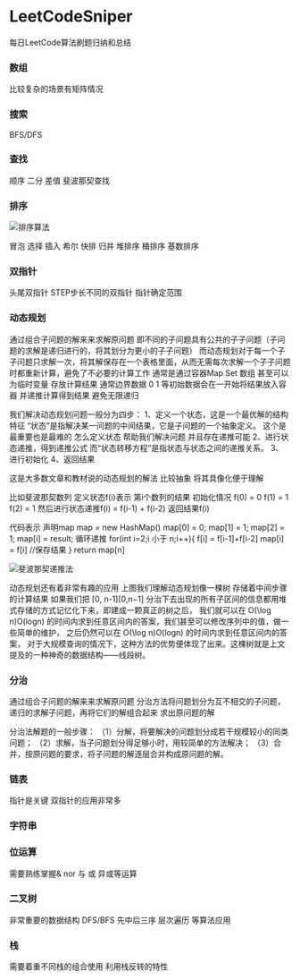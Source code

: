# LeetCodeSniper
每日LeetCode算法刷题归纳和总结

### 数组
比较复杂的场景有矩阵情况


### 搜索
BFS/DFS


### 查找
顺序
二分
差值
斐波那契查找


### 排序
![排序算法](https://www.runoob.com/wp-content/uploads/2019/03/sort.png)

冒泡
选择
插入
希尔
快排
归并
堆排序
桶排序
基数排序


### 双指针
头尾双指针
STEP步长不同的双指针
指针确定范围


### 动态规划
通过组合子问题的解来来求解原问题
即不同的子问题具有公共的子子问题（子问题的求解是递归进行的，将其划分为更小的子子问题）
而动态规划对于每一个子子问题只求解一次，将其解保存在一个表格里面，从而无需每次求解一个子子问题时都重新计算，避免了不必要的计算工作
通常是通过容器Map Set 数组  甚至可以为临时变量 存放计算结果 通常边界数据 0 1 等初始数据会在一开始将结果放入容器 并递推计算得到结果 避免无限递归

我们解决动态规划问题一般分为四步：
1、定义一个状态，这是一个最优解的结构特征  “状态”是指解决某一问题的中间结果，它是子问题的一个抽象定义。 这个是最重要也是最难的 怎么定义状态 帮助我们解决问题 并且存在递推可能
2、进行状态递推，得到递推公式   而“状态转移方程”是指状态与状态之间的递推关系。
3、进行初始化
4、返回结果

这是大多数文章和教材说的动态规划的解法
比较抽象 将其具像化便于理解

比如斐波那契数列
定义状态f(i)表示 第i个数列的结果
初始化情况 f(0) = 0 f(1) = 1 f(2) = 1
然后进行状态递推f(i) = f(i-1) + f(i-2)
返回结果f(i)

代码表示
声明map  map = new HashMap()
map[0] = 0;
map[1] = 1;
map[2] = 1;
map[i] = result;
循环递推
for(int i=2;i 小于 n;i++){
    f[i] = f[i-1]+f[i-2]
    map[i] = f[i] //保存结果
}
return map[n]

![斐波那契递推法](https://img-blog.csdn.net/20180822163225942?watermark/2/text/aHR0cHM6Ly9ibG9nLmNzZG4ubmV0L2Zsb3dpbmdfd2luZA==/font/5a6L5L2T/fontsize/400/fill/I0JBQkFCMA==/dissolve/70)

动态规划还有着非常有趣的应用
上图我们理解动态规划像一棵树 存储着中间步骤的计算结果
如果我们把 [0, n-1][0,n−1] 分治下去出现的所有子区间的信息都用堆式存储的方式记忆化下来，即建成一颗真正的树之后，
我们就可以在 O(\log n)O(logn) 的时间内求到任意区间内的答案，我们甚至可以修改序列中的值，做一些简单的维护，
之后仍然可以在 O(\log n)O(logn) 的时间内求到任意区间内的答案，
对于大规模查询的情况下，这种方法的优势便体现了出来。这棵树就是上文提及的一种神奇的数据结构——线段树。

### 分治
通过组合子问题的解来来求解原问题
分治方法将问题划分为互不相交的子问题，递归的求解子问题，再将它们的解组合起来
求出原问题的解

分治法解题的一般步骤：
（1）分解，将要解决的问题划分成若干规模较小的同类问题；
（2）求解，当子问题划分得足够小时，用较简单的方法解决；
（3）合并，按原问题的要求，将子问题的解逐层合并构成原问题的解。


### 链表
指针是关键 双指针的应用非常多


### 字符串


### 位运算
需要熟练掌握& nor 与 或 异或等运算


### 二叉树
非常重要的数据结构 DFS/BFS 先中后三序 层次遍历 等算法应用


### 栈
需要着重不同栈的组合使用 利用栈反转的特性